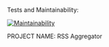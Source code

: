 Tests and Maintainability:

[![Maintainability](https://api.codeclimate.com/v1/badges/9f0c5840ba3f9d6fde5f/maintainability)](https://codeclimate.com/github/tdd3vlp/frontend-project-11/maintainability)

PROJECT NAME: RSS Aggregator

